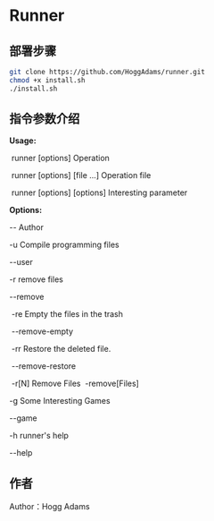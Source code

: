 # Runner

## 部署步骤

```bash
git clone https://github.com/HoggAdams/runner.git
chmod +x install.sh
./install.sh
```

## 指令参数介绍

**Usage:**

​    runner [options]				Operation

​    runner [options] [file ...]     Operation file 

​    runner [options] [options]		Interesting parameter

**Options:**

--				Author

-u  			Compile programming files

--user



-r 				remove files

--remove 

​    -re			Empty the files in the trash

​    --remove-empty

​    -rr 		Restore the deleted file.

​    --remove-restore

​    -r[N]		Remove Files
​           -remove[Files]



-g 				Some Interesting Games

--game



-h				runner's help

--help

## 作者



Author：Hogg Adams
